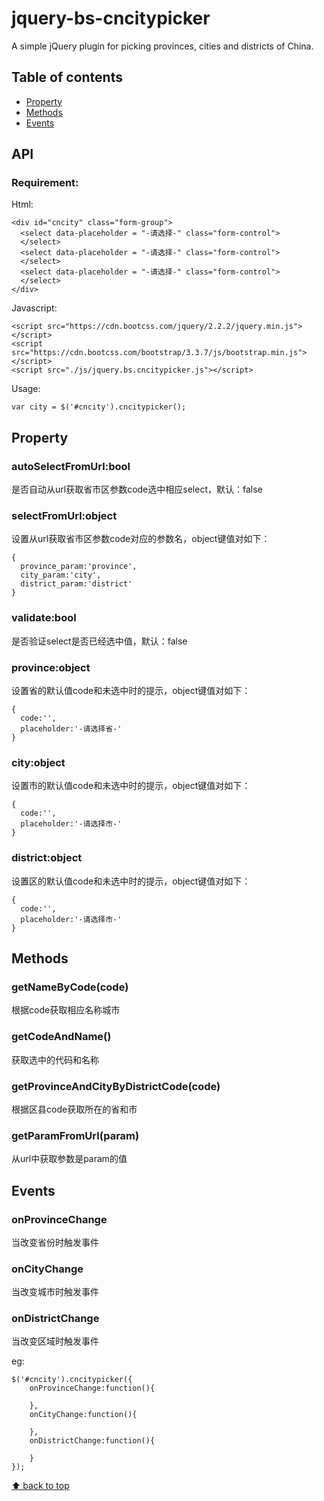 # jquery-bs-cncitypicker

A simple jQuery plugin for picking provinces, cities and districts of China.

## Table of contents

- [Property](#property)
- [Methods](#methods)
- [Events](#events)

## API

### Requirement:

Html:
```
<div id="cncity" class="form-group">
  <select data-placeholder = "-请选择-" class="form-control">
  </select>
  <select data-placeholder = "-请选择-" class="form-control">
  </select>
  <select data-placeholder = "-请选择-" class="form-control">
  </select>
</div>
```

Javascript:
```
<script src="https://cdn.bootcss.com/jquery/2.2.2/jquery.min.js"></script>
<script src="https://cdn.bootcss.com/bootstrap/3.3.7/js/bootstrap.min.js"></script>
<script src="./js/jquery.bs.cncitypicker.js"></script>
```

Usage:
```
var city = $('#cncity').cncitypicker();
```

## Property

### autoSelectFromUrl:bool

是否自动从url获取省市区参数code选中相应select，默认：false

### selectFromUrl:object

设置从url获取省市区参数code对应的参数名，object键值对如下：

```
{
  province_param:'province',
  city_param:'city',
  district_param:'district'
}
```

### validate:bool

是否验证select是否已经选中值，默认：false

### province:object

设置省的默认值code和未选中时的提示，object键值对如下：

```
{
  code:'',
  placeholder:'-请选择省-'
}
```

### city:object

设置市的默认值code和未选中时的提示，object键值对如下：

```
{
  code:'',
  placeholder:'-请选择市-'
}
```

### district:object

设置区的默认值code和未选中时的提示，object键值对如下：

```
{
  code:'',
  placeholder:'-请选择市-'
}
```

## Methods

### getNameByCode(code)

根据code获取相应名称城市

### getCodeAndName()

获取选中的代码和名称

### getProvinceAndCityByDistrictCode(code)

根据区县code获取所在的省和市

### getParamFromUrl(param)

从url中获取参数是param的值


## Events

### onProvinceChange

当改变省份时触发事件

### onCityChange

当改变城市时触发事件

### onDistrictChange

当改变区域时触发事件

eg:

```
$('#cncity').cncitypicker({
    onProvinceChange:function(){

    },
    onCityChange:function(){

    },
    onDistrictChange:function(){

    }
});
```
[⬆ back to top](#table-of-contents)

